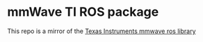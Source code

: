 # mmWave TI ROS package
This repo is a mirror of the [Texas Instruments mmwave ros library](https://git.ti.com/cgit/mmwave_radar/mmwave_ti_ros/)
